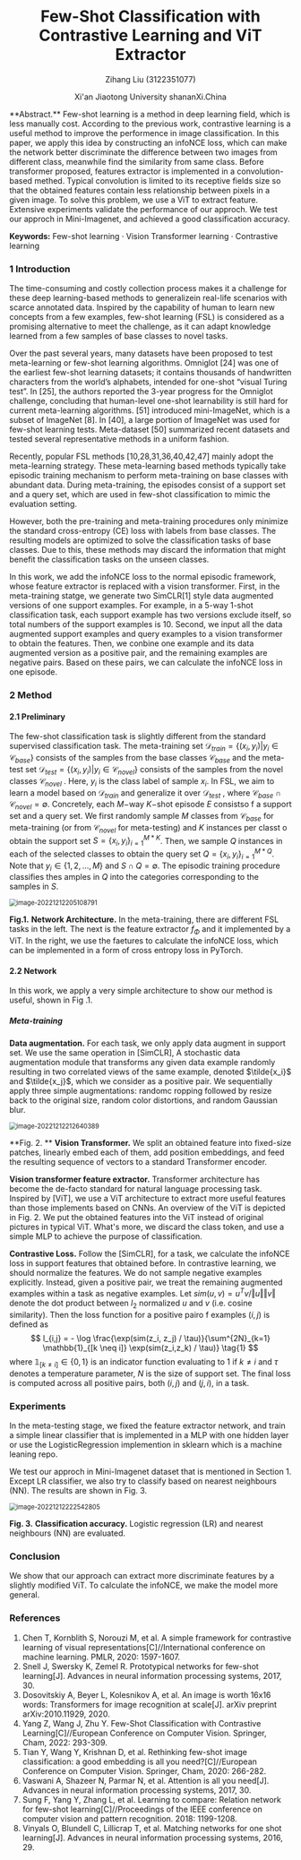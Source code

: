 <h1 align="center">Few-Shot Classification with Contrastive Learning and ViT Extractor</h1>
<div>
<p align="center">Zihang Liu (3122351077) </p>
<p align="center">Xi'an Jiaotong University shananXi.China</p>
</div>
**Abstract.** Few-shot learning is a method in deep learning field, which is less manually cost. According to the previous work, contrastive learning is a useful  method to improve the performence in image classification. In this paper, we apply this idea by constructing an infoNCE loss, which can make the network better discriminate the difference between two images from different class, meanwhile find the similarity from same class. Before transformer proposed, features extractor is implemented in a convolution-based methed. Typical convolution is limited to its receptive fields size so that the obtained features contain less relationship between pixels in a given image. To solve this problem, we use a ViT to extract feature. Extensive experiments validate the performance of our approch. We test our approch in Mini-Imagenet, and achieved a good classification accuracy.

**Keywords:** Few-shot learning · Vision Transformer learning · Contrastive learning

### 1 Introduction

The time-consuming and costly collection process makes it a challenge for these deep learning-based methods to generalizein real-life scenarios with scarce annotated data. Inspired by the capability of human to learn new concepts from a few examples, few-shot learning (FSL) is considered as a promising alternative to meet the challenge, as it can adapt knowledge learned from a few samples of base classes to novel tasks.

Over the past several years, many datasets have been proposed to test meta-learning or few-shot learning algorithms. Omniglot [24] was one of the earliest few-shot learning datasets; it contains thousands of handwritten characters from the world’s alphabets, intended for one-shot “visual Turing test”. In [25], the authors reported the 3-year progress for the Omniglot challenge, concluding that human-level one-shot learnability is still hard for current meta-learning algorithms. [51] introduced mini-ImageNet, which is a subset of ImageNet [8]. In [40], a large portion of ImageNet was used for few-shot learning tests. Meta-dataset [50] summarized recent datasets and tested several representative methods in a uniform fashion.

Recently, popular FSL methods [10,28,31,36,40,42,47] mainly adopt the meta-learning strategy. These meta-learning based methods typically take episodic training mechanism to perform meta-training on base classes with abundant data. During meta-training, the episodes consist of a support set and a query set, which are used in few-shot classification to mimic the evaluation setting. 

However, both the pre-training and meta-training procedures only minimize the standard cross-entropy (CE) loss with labels from base classes. The resulting models are optimized to solve the classification tasks of base classes. Due to this, these methods may discard the information that might benefit the classification tasks on the unseen classes. 

In this work, we add the infoNCE loss to the normal episodic framework, whose feature extractor is replaced with a vision transformer. First, in the meta-training statge, we generate two SimCLR[1] style data augmented versions of one support examples. For example, in a 5-way 1-shot classification task, each support example has two versions exclude itself, so total numbers of the support examples is 10. Second, we input all the data augmented support examples and query examples to a vision transformer to obtain the features. Then, we conbine one example and its data augmented version as a positive pair, and the remaining examples are negative pairs. Based on these pairs, we can calculate the infoNCE loss in one episode. 

### 2 Method

#### 2.1 Preliminary

The few-shot classification task is slightly different from the standard supervised classification task. The meta-training set $\mathcal{D}_{train} = \{(x_i, y_i) \vert y_i \in \mathcal{C}_{base} \}$ consists of the samples from the base classes $\mathcal{C}_{base}$ and the meta-test set $\mathcal{D}_{test} = \{ (x_i, y_i) \vert y_i \in \mathcal{C}_{novel} \}$ consists of the samples from the novel classes $\mathcal{C}_{novel}$ . Here, $y_i$ is the class label of sample $x_i$. In FSL, we aim to learn a model based on $\mathcal{D}_{train}$ and generalize it over $\mathcal{D}_{test}$ , where $\mathcal{C}_{base} \cap \mathcal{C}_{novel} = \emptyset$. Concretely, each $M$−way $K$−shot episode $E$ consistso f a support set and a query set. We first randomly sample $M$ classes from $\mathcal{C}_{base}$ for meta-training (or from $\mathcal{C}_{novel}$ for meta-testing) and $K$ instances per classt o obtain the support set $S = \{ x_i, y_i \}^{M*K}_{i=1}$. Then, we sample $Q$ instances in each of the selected classes to obtain the query set $Q = \{ x_i, y_i \}^{M*Q}_{i=1}$. Note that $y_i \in \{1,2,...,M\}$ and $S \cap Q= \emptyset$. The episodic training procedure classifies thes amples in $Q$ into the categories corresponding to the samples in $S$.



<img src="./pic/image-20221212205108791.png" alt="image-20221212205108791" style="zoom:80%;" />

**Fig.1.** **Network Architecture.** In the meta-training, there are different FSL tasks in the left. The next is the feature extractor $f_{\Phi}$ and it implemented by a ViT. In the right, we use the faetures to calculate the infoNCE loss, which can be implemented in a form of cross entropy loss in PyTorch.

#### 2.2 Network

In this work, we apply a very simple architecture to show our method is useful, shown in Fig .1.

##### Meta-training

**Data augmentation.** For each task, we only apply data augment in support set. We use the same operation in [SimCLR], A stochastic data augmentation module that transforms any given data example randomly resulting in two correlated views of the same example, denoted $\tilde{x_i}$ and $\tilde{x_j}$, which we consider as a positive pair. We sequentially apply three simple augmentations: randomc ropping followed by resize back to the original size, random color distortions, and random Gaussian blur.

<img src="./pic/image-20221212212640389.png" alt="image-20221212212640389" style="zoom:80%;" />

**Fig. 2. ** **Vision Transformer.** We split an obtained feature into fixed-size patches, linearly embed each of them, add position embeddings, and feed the resulting sequence of vectors to a standard Transformer encoder. 

**Vision transformer feature extractor.** Transformer architecture has become the de-facto standard for natural language processing task. Inspired by [ViT], we use a ViT architecture to extract more useful features than those implements based on CNNs. An overview of the ViT is depicted in Fig. 2. We put the obtained features into the ViT instead of original pictures in typical ViT. What's more, we discard the class token, and use a simple MLP to achieve the purpose of classification.

**Contrastive Loss.** Follow the [SimCLR], for a task, we calculate the infoNCE loss in support features that obtained before. In contrastive learning, we should normalize the features. We do not sample negative examples explicitly. Instead, given a positive pair, we treat the remaining  augmented examples within a task as negative examples. Let $sim(u, v) = u^Tv / \Vert u \Vert \Vert v \Vert$ denote the dot product between $l_2$ normalized $u$ and $v$ (i.e. cosine similarity). Then the loss function for a positive pairo f examples $(i,j)$ is defined as
$$
l_{i,j} = - \log \frac{\exp(sim(z_i, z_j) / \tau)}{\sum^{2N}_{k=1} \mathbb{1}_{[k \neq i]} \exp(sim(z_i,z_k) /  \tau)}	\tag{1}
$$
where $\mathbb{1}_{[k \neq i]} \in \{0,1\}$ is an indicator function evaluating to $1$ if $k \neq i$ and $\tau$ denotes a temperature parameter, $N$ is the size of support set. The final loss is computed across all positive pairs, both $(i,j)$ and $(j,i)$, in a task.

### Experiments

In the meta-testing stage, we fixed the feature extractor network, and train a simple linear classifier that is implemented in a MLP with one hidden layer or use the LogisticRegression implemention in sklearn which is a machine leaning repo. 

We test our approch in Mini-Imagenet dataset that is mentioned in Section 1. Except LR classifier, we also try to classify based on nearest neighbours (NN). The results are shown in Fig. 3.

<img src="./pic/image-20221212222542805.png" alt="image-20221212222542805" style="zoom:80%;" />



**Fig. 3.** **Classification accuracy.** Logistic regression (LR) and nearest neighbours (NN) are evaluated.

### Conclusion

We show that our approach can extract more discriminate features by a slightly modified ViT. To calculate the infoNCE, we make the model more general.

### References

1. Chen T, Kornblith S, Norouzi M, et al. A simple framework for contrastive learning of visual representations[C]//International conference on machine learning. PMLR, 2020: 1597-1607.
2. Snell J, Swersky K, Zemel R. Prototypical networks for few-shot learning[J]. Advances in neural information processing systems, 2017, 30.
3. Dosovitskiy A, Beyer L, Kolesnikov A, et al. An image is worth 16x16 words: Transformers for image recognition at scale[J]. arXiv preprint arXiv:2010.11929, 2020.
4. Yang Z, Wang J, Zhu Y. Few-Shot Classification with Contrastive Learning[C]//European Conference on Computer Vision. Springer, Cham, 2022: 293-309.
5. Tian Y, Wang Y, Krishnan D, et al. Rethinking few-shot image classification: a good embedding is all you need?[C]//European Conference on Computer Vision. Springer, Cham, 2020: 266-282.
6. Vaswani A, Shazeer N, Parmar N, et al. Attention is all you need[J]. Advances in neural information processing systems, 2017, 30.
7. Sung F, Yang Y, Zhang L, et al. Learning to compare: Relation network for few-shot learning[C]//Proceedings of the IEEE conference on computer vision and pattern recognition. 2018: 1199-1208.
8. Vinyals O, Blundell C, Lillicrap T, et al. Matching networks for one shot learning[J]. Advances in neural information processing systems, 2016, 29.
